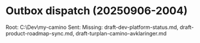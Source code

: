 # Outbox dispatch (20250906-2004)
Root: C:\Dev\my-camino
Sent: 
Missing: draft-dev-platform-status.md, draft-product-roadmap-sync.md, draft-turplan-camino-avklaringer.md
